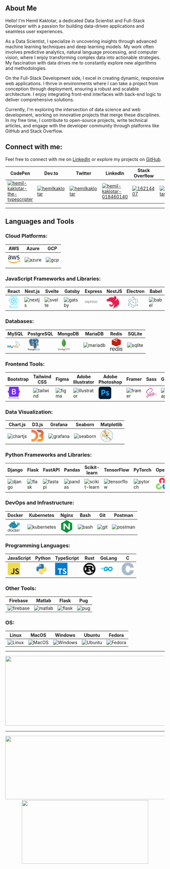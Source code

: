 ## About Me

Hello! I'm Hemil Kaklotar, a dedicated Data Scientist and Full-Stack Developer with a passion for building data-driven applications and seamless user experiences. 

As a Data Scientist, I specialize in uncovering insights through advanced machine learning techniques and deep learning models. My work often involves predictive analytics, natural language processing, and computer vision, where I enjoy transforming complex data into actionable strategies. My fascination with data drives me to constantly explore new algorithms and methodologies.

On the Full-Stack Development side, I excel in creating dynamic, responsive web applications. I thrive in environments where I can take a project from conception through deployment, ensuring a robust and scalable architecture. I enjoy integrating front-end interfaces with back-end logic to deliver comprehensive solutions.

Currently, I'm exploring the intersection of data science and web development, working on innovative projects that merge these disciplines. In my free time, I contribute to open-source projects, write technical articles, and engage with the developer community through platforms like GitHub and Stack Overflow.

## Connect with me:

Feel free to connect with me on [LinkedIn](https://linkedin.com/in/hemil-kaklotar-018460140) or explore my projects on [GitHub](https://github.com/hkshantz).

| CodePen | Dev.to | Twitter | LinkedIn | Stack Overflow | Medium | HackerRank | LeetCode |
|---------|--------|---------|----------|----------------|--------|------------|----------|
| [<img src="https://raw.githubusercontent.com/rahuldkjain/github-profile-readme-generator/master/src/images/icons/Social/codepen.svg" alt="hemil-kaklotar-the-typescripter" height="30" width="40" />](https://codepen.io/hemil-kaklotar-the-typescripter) | [<img src="https://raw.githubusercontent.com/rahuldkjain/github-profile-readme-generator/master/src/images/icons/Social/devto.svg" alt="hemilkaklotar" height="30" width="40" />](https://dev.to/hemilkaklotar) | [<img src="https://raw.githubusercontent.com/rahuldkjain/github-profile-readme-generator/master/src/images/icons/Social/twitter.svg" alt="hemilkaklotar" height="30" width="40" />](https://twitter.com/hemilkaklotar) | [<img src="https://raw.githubusercontent.com/rahuldkjain/github-profile-readme-generator/master/src/images/icons/Social/linked-in-alt.svg" alt="hemil-kaklotar-018460140" height="30" width="40" />](https://linkedin.com/in/hemil-kaklotar-018460140) | [<img src="https://raw.githubusercontent.com/rahuldkjain/github-profile-readme-generator/master/src/images/icons/Social/stack-overflow.svg" alt="16214407" height="30" width="40" />](https://stackoverflow.com/users/16214407) | [<img src="https://raw.githubusercontent.com/rahuldkjain/github-profile-readme-generator/master/src/images/icons/Social/medium.svg" alt="@hemilkaklotar" height="30" width="40" />](https://medium.com/@hemilkaklotar) | [<img src="https://raw.githubusercontent.com/rahuldkjain/github-profile-readme-generator/master/src/images/icons/Social/hackerrank.svg" alt="hemilkaklotar" height="30" width="40" />](https://www.hackerrank.com/hemilkaklotar) | [<img src="https://raw.githubusercontent.com/rahuldkjain/github-profile-readme-generator/master/src/images/icons/Social/leet-code.svg" alt="hemil_kaklotar" height="30" width="40" />](https://www.leetcode.com/hemil_kaklotar) |



---

## Languages and Tools
<div>

### Cloud Platforms:
| AWS | Azure | GCP |
|-----|-------|-----|
| <img src="https://raw.githubusercontent.com/devicons/devicon/master/icons/amazonwebservices/amazonwebservices-original-wordmark.svg" alt="aws" width="40" height="40"/> | <img src="https://www.vectorlogo.zone/logos/microsoft_azure/microsoft_azure-icon.svg" alt="azure" width="40" height="40"/> | <img src="https://www.vectorlogo.zone/logos/google_cloud/google_cloud-icon.svg" alt="gcp" width="40" height="40"/> |

### JavaScript Frameworks and Libraries:
| React | Next.js | Svelte | Gatsby | Express | NestJS | Electron | Babel |
|-------|---------|--------|--------|---------|--------|----------|-------|
| <img src="https://raw.githubusercontent.com/devicons/devicon/master/icons/react/react-original-wordmark.svg" alt="react" width="40" height="40"/> | <img src="https://cdn.worldvectorlogo.com/logos/nextjs-2.svg" alt="nextjs" width="40" height="40"/> | <img src="https://upload.wikimedia.org/wikipedia/commons/1/1b/Svelte_Logo.svg" alt="svelte" width="40" height="40"/> | <img src="https://www.vectorlogo.zone/logos/gatsbyjs/gatsbyjs-icon.svg" alt="gatsby" width="40" height="40"/> | <img src="https://raw.githubusercontent.com/devicons/devicon/master/icons/express/express-original-wordmark.svg" alt="express" width="40" height="40"/> | <img src="https://raw.githubusercontent.com/devicons/devicon/master/icons/nestjs/nestjs-original.svg" alt="nestjs" width="40" height="40"/> | <img src="https://raw.githubusercontent.com/devicons/devicon/master/icons/electron/electron-original.svg" alt="electron" width="40" height="40"/> | <img src="https://www.vectorlogo.zone/logos/babeljs/babeljs-icon.svg" alt="babel" width="40" height="40"/> |

### Databases:
| MySQL | PostgreSQL | MongoDB | MariaDB | Redis | SQLite |
|-------|------------|---------|---------|-------|--------|
| <img src="https://raw.githubusercontent.com/devicons/devicon/master/icons/mysql/mysql-original-wordmark.svg" alt="mysql" width="40" height="40"/> | <img src="https://raw.githubusercontent.com/devicons/devicon/master/icons/postgresql/postgresql-original-wordmark.svg" alt="postgresql" width="40" height="40"/> | <img src="https://raw.githubusercontent.com/devicons/devicon/master/icons/mongodb/mongodb-original-wordmark.svg" alt="mongodb" width="40" height="40"/> | <img src="https://www.vectorlogo.zone/logos/mariadb/mariadb-icon.svg" alt="mariadb" width="40" height="40"/> | <img src="https://raw.githubusercontent.com/devicons/devicon/master/icons/redis/redis-original-wordmark.svg" alt="redis" width="40" height="40"/> | <img src="https://www.vectorlogo.zone/logos/sqlite/sqlite-icon.svg" alt="sqlite" width="40" height="40"/> |

### Frontend Tools:
| Bootstrap | Tailwind CSS | Figma | Adobe Illustrator | Adobe Photoshop | Framer | Sass | GSAP |
|-----------|--------------|-------|-------------------|-----------------|--------|------|------|
| <img src="https://raw.githubusercontent.com/devicons/devicon/master/icons/bootstrap/bootstrap-plain-wordmark.svg" alt="bootstrap" width="40" height="40"/> | <img src="https://www.vectorlogo.zone/logos/tailwindcss/tailwindcss-icon.svg" alt="tailwind" width="40" height="40"/> | <img src="https://www.vectorlogo.zone/logos/figma/figma-icon.svg" alt="figma" width="40" height="40"/> | <img src="https://www.vectorlogo.zone/logos/adobe_illustrator/adobe_illustrator-icon.svg" alt="illustrator" width="40" height="40"/> | <img src="https://raw.githubusercontent.com/devicons/devicon/master/icons/photoshop/photoshop-original.svg" alt="photoshop" width="40" height="40"/> | <img src="https://www.vectorlogo.zone/logos/framer/framer-icon.svg" alt="framer" width="40" height="40"/> | <img src="https://raw.githubusercontent.com/devicons/devicon/master/icons/sass/sass-original.svg" alt="sass" width="40" height="40"/> | <img src="https://cdn.worldvectorlogo.com/logos/gsap-greensock.svg" alt="gsap" width="40" height="40"/> |

### Data Visualization:
| Chart.js | D3.js | Grafana | Seaborn | Matplotlib |
|----------|-------|---------|---------|------------|
| <img src="https://www.chartjs.org/media/logo-title.svg" alt="chartjs" width="40" height="40"/> | <img src="https://raw.githubusercontent.com/devicons/devicon/master/icons/d3js/d3js-original.svg" alt="d3js" width="40" height="40"/> | <img src="https://www.vectorlogo.zone/logos/grafana/grafana-icon.svg" alt="grafana" width="40" height="40"/> | <img src="https://seaborn.pydata.org/_images/logo-mark-lightbg.svg" alt="seaborn" width="40" height="40"/> | <img src="https://github.com/devicons/devicon/raw/master/icons/matplotlib/matplotlib-original.svg" alt="matplotlib" width="40" height="40"/> |

### Python Frameworks and Libraries:
| Django | Flask | FastAPI | Pandas | Scikit-learn | TensorFlow | PyTorch | OpenCV |
|--------|-------|---------|--------|--------------|------------|---------|--------|
| <img src="https://cdn.worldvectorlogo.com/logos/django.svg" alt="django" width="40" height="40"/> | <img src="https://www.vectorlogo.zone/logos/pocoo_flask/pocoo_flask-icon.svg" alt="flask" width="40" height="40"/> | <img src="https://cdn.jsdelivr.net/gh/devicons/devicon@latest/icons/fastapi/fastapi-original.svg" alt="fastapi" width="40" height="40"/> | <img src="https://cdn.jsdelivr.net/gh/devicons/devicon@latest/icons/pandas/pandas-original.svg" alt="pandas" width="40" height="40"/> | <img src="https://upload.wikimedia.org/wikipedia/commons/0/05/Scikit_learn_logo_small.svg" alt="scikit-learn" width="40" height="40"/> | <img src="https://www.vectorlogo.zone/logos/tensorflow/tensorflow-icon.svg" alt="tensorflow" width="40" height="40"/> | <img src="https://www.vectorlogo.zone/logos/pytorch/pytorch-icon.svg" alt="pytorch" width="40" height="40"/> | <img src="https://github.com/devicons/devicon/raw/master/icons/opencv/opencv-original.svg" alt="opencv" width="40" height="40"/> |

### DevOps and Infrastructure:
| Docker | Kubernetes | Nginx | Bash | Git | Postman |
|--------|------------|-------|------|-----|---------|
| <img src="https://raw.githubusercontent.com/devicons/devicon/master/icons/docker/docker-original-wordmark.svg" alt="docker" width="40" height="40"/> | <img src="https://www.vectorlogo.zone/logos/kubernetes/kubernetes-icon.svg" alt="kubernetes" width="40" height="40"/> | <img src="https://raw.githubusercontent.com/devicons/devicon/master/icons/nginx/nginx-original.svg" alt="nginx" width="40" height="40"/> | <img src="https://www.vectorlogo.zone/logos/gnu_bash/gnu_bash-icon.svg" alt="bash" width="40" height="40"/> | <img src="https://www.vectorlogo.zone/logos/git-scm/git-scm-icon.svg" alt="git" width="40" height="40"/> | <img src="https://www.vectorlogo.zone/logos/getpostman/getpostman-icon.svg" alt="postman" width="40" height="40"/> |

### Programming Languages:
| JavaScript | Python | TypeScript | Rust | GoLang | C |
|------------|--------|------------|------|--------|---|
| <img src="https://raw.githubusercontent.com/devicons/devicon/master/icons/javascript/javascript-original.svg" alt="javascript" width="40" height="40"/> | <img src="https://raw.githubusercontent.com/devicons/devicon/master/icons/python/python-original.svg" alt="python" width="40" height="40"/> | <img src="https://raw.githubusercontent.com/devicons/devicon/master/icons/typescript/typescript-original.svg" alt="typescript" width="40" height="40"/> | <img src="https://raw.githubusercontent.com/devicons/devicon/master/icons/rust/rust-original.svg" alt="rust" width="40" height="40"/> | <img src="https://raw.githubusercontent.com/devicons/devicon/master/icons/go/go-original-wordmark.svg" alt="go" width="40" height="40"/> | <img src="https://raw.githubusercontent.com/devicons/devicon/master/icons/c/c-original.svg" alt="c" width="40" height="40"/> |

### Other Tools:
| Firebase | Matlab | Flask | Pug |
|----------|--------|-------|-----|
| <img src="https://www.vectorlogo.zone/logos/firebase/firebase-icon.svg" alt="firebase" width="40" height="40"/> | <img src="https://upload.wikimedia.org/wikipedia/commons/2/21/Matlab_Logo.png" alt="matlab" width="40" height="40"/> | <img src="https://www.vectorlogo.zone/logos/pocoo_flask/pocoo_flask-icon.svg" alt="flask" width="40" height="40"/> | <img src="https://cdn.worldvectorlogo.com/logos/pug.svg" alt="pug" width="40" height="40"/> |

### OS:

| Linux | MacOS | Windows | Ubuntu | Fedora |
|-------|-------|---------|--------|--------|
| <img src="https://cdn.jsdelivr.net/gh/devicons/devicon@latest/icons/linux/linux-original.svg" title="Linux" alt="Linux" width="55" height="55"/> | <img src="https://cdn.jsdelivr.net/gh/devicons/devicon@latest/icons/apple/apple-original.svg" title="MacOS" alt="MacOS" width="55" height="55"/> | <img src="https://cdn.jsdelivr.net/gh/devicons/devicon@latest/icons/windows11/windows11-original.svg" title="Windows" alt="Windows" width="55" height="55"/> | <img src="https://cdn.jsdelivr.net/gh/devicons/devicon@latest/icons/ubuntu/ubuntu-original.svg" title="Ubuntu" alt="Ubuntu" width="55" height="55"/> | <img src="https://cdn.jsdelivr.net/gh/devicons/devicon@latest/icons/fedora/fedora-original.svg" title="Fedora" alt="Fedora" width="55" height="55"/> |



</div>


---

  
<p align="center">
  <img width="800" height="220" src="https://streak-stats.demolab.com?user=hemilkaklotar&theme=highcontrast&hide_border=true&border_radius=5&card_width=800">
</p>


---




<p align="center">
  <img width="600" height="200" src="https://github-readme-stats.vercel.app/api?username=hemilkaklotar&show_icons=true&theme=vision-friendly-dark">
  <img width="400" height="200" src="https://github-readme-stats.vercel.app/api/top-langs/?username=hemilkaklotar&size_weight=0.0005&count_weight=0.3&layout=compact&theme=vision-friendly-dark">
</p>
 


<div id="header" align="center">
  <img src="https://komarev.com/ghpvc/?username=hemilkaklotar&style=for-the-badge&color=orange" alt=""/>
</div>


